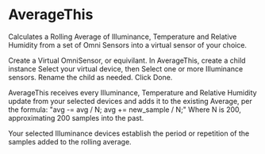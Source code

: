 # AverageThis

Calculates a Rolling Average of Illuminance, Temperature and Relative Humidity from a set of Omni Sensors into a virtual sensor of your choice.

Create a Virtual OmniSensor, or equivilant. 
In AverageThis, create a child instance 
Select your virtual device, then
Select one or more Illuminance sensors.
Rename the child as needed.
Click Done.

AverageThis receives every Illuminance, Temperature and Relative Humidity update from your selected devices and adds it to the existing Average, per the formula:
"avg -= avg / N;
 avg += new_sample / N;"
Where N is 200, approximating 200 samples into the past.

Your selected Illuminance devices establish the period or repetition of the samples added to the rolling average.

